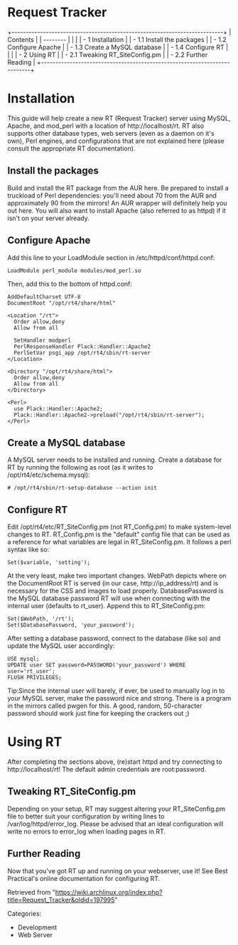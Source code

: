 Request Tracker
===============

+--------------------------------------------------------------------------+
| Contents                                                                 |
| --------                                                                 |
|                                                                          |
| -   1 Installation                                                       |
|     -   1.1 Install the packages                                         |
|     -   1.2 Configure Apache                                             |
|     -   1.3 Create a MySQL database                                      |
|     -   1.4 Configure RT                                                 |
|                                                                          |
| -   2 Using RT                                                           |
|     -   2.1 Tweaking RT_SiteConfig.pm                                    |
|     -   2.2 Further Reading                                              |
+--------------------------------------------------------------------------+

Installation
============

This guide will help create a new RT (Request Tracker) server using
MySQL, Apache, and mod_perl with a location of http://localhost/rt. RT
also supports other database types, web servers (even as a daemon on
it's own), Perl engines, and configurations that are not explained here
(please consult the appropriate RT documentation).

Install the packages
--------------------

Build and install the RT package from the AUR here. Be prepared to
install a truckload of Perl dependencies: you'll need about 70 from the
AUR and approximately 90 from the mirrors! An AUR wrapper will
definitely help you out here. You will also want to install Apache (also
referred to as httpd) if it isn't on your server already.

Configure Apache
----------------

Add this line to your LoadModule section in /etc/httpd/conf/httpd.conf:

    LoadModule perl_module modules/mod_perl.so

Then, add this to the bottom of httpd.conf:

    AddDefaultCharset UTF-8
    DocumentRoot "/opt/rt4/share/html"

    <Location "/rt">
      Order allow,deny
      Allow from all

      SetHandler modperl
      PerlResponseHandler Plack::Handler::Apache2
      PerlSetVar psgi_app /opt/rt4/sbin/rt-server
    </Location>

    <Directory "/opt/rt4/share/html">
      Order allow,deny
      Allow from all
    </Directory>

    <Perl>
      use Plack::Handler::Apache2;
      Plack::Handler::Apache2->preload("/opt/rt4/sbin/rt-server");
    </Perl>

Create a MySQL database
-----------------------

A MySQL server needs to be installed and running. Create a database for
RT by running the following as root (as it writes to
/opt/rt4/etc/schema.mysql):

    # /opt/rt4/sbin/rt-setup-database --action init

Configure RT
------------

Edit /opt/rt4/etc/RT_SiteConfig.pm (not RT_Config.pm) to make
system-level changes to RT. RT_Config.pm is the "default" config file
that can be used as a reference for what variables are legal in
RT_SiteConfig.pm. It follows a perl syntax like so:

    Set($variable, 'setting');

At the very least, make two important changes. WebPath depicts where on
the DocumentRoot RT is served (in our case, http://ip_address/rt) and is
necessary for the CSS and images to load properly. DatabasePassword is
the MySQL database password RT will use when connecting with the
internal user (defaults to rt_user). Append this to RT_SiteConfig.pm:

    Set($WebPath, '/rt');
    Set($DatabasePassword, 'your_password');

After setting a database password, connect to the database (like so) and
update the MySQL user accordingly:

    USE mysql;
    UPDATE user SET password=PASSWORD('your_password') WHERE user='rt_user';
    FLUSH PRIVILEGES;

Tip:Since the internal user will barely, if ever, be used to manually
log in to your MySQL server, make the password nice and strong. There is
a program in the mirrors called pwgen for this. A good, random,
50-character password should work just fine for keeping the crackers
out ;)

Using RT
========

After completing the sections above, (re)start httpd and try connecting
to http://localhost/rt! The default admin credentials are root:password.

Tweaking RT_SiteConfig.pm
-------------------------

Depending on your setup, RT may suggest altering your RT_SiteConfig.pm
file to better suit your configuration by writing lines to
/var/log/httpd/error_log. Please be advised that an ideal configuration
will write no errors to error_log when loading pages in RT.

Further Reading
---------------

Now that you've got RT up and running on your webserver, use it! See
Best Practical's online documentation for configuring RT.

Retrieved from
"https://wiki.archlinux.org/index.php?title=Request_Tracker&oldid=197995"

Categories:

-   Development
-   Web Server
